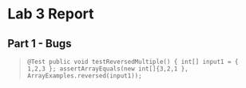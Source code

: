 # Lab 3 Report

## **Part 1 - Bugs**
>`@Test
>  public void testReversedMultiple() {
>    int[] input1 = { 1,2,3 };
>    assertArrayEquals(new int[]{3,2,1 }, ArrayExamples.reversed(input1));`
